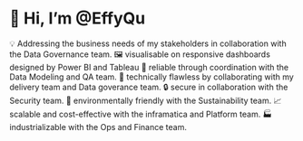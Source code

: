 # 👋 Hi, I’m @EffyQu
💡 Addressing the business needs of my stakeholders in collaboration with the Data Governance team.
🖼️ visualisable on responsive dashboards designed by Power BI and Tableau
🤝 reliable through coordination with the Data Modeling and QA team.
💯 technically flawless by collaborating with my delivery team and Data goverance team.
🔒 secure in collaboration with the Security team.
🌱 environmentally friendly with the Sustainability team.
📈 scalable and cost-effective with the inframatica and Platform team.
🏭 industrializable with the Ops and Finance team.
